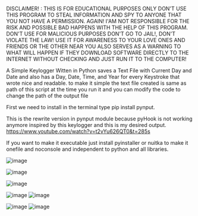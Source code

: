 DISCLAIMER! : THIS IS FOR EDUCATIONAL PURPOSES ONLY DON'T USE THIS PROGRAM TO STEAL INFORMATION AND SPY TO ANYONE THAT YOU NOT HAVE A PERMISSION. AGAIN! I'AM NOT RESPONSIBLE FOR THE RISK AND POSSIBLE BAD HAPPENS WITH THE HELP OF THIS PROGRAM. DON'T USE FOR MALICIOUS PURPOSES DON'T GO TO JAIL!, DON'T VIOLATE THE LAW!
USE IT FOR AWARENESS TO YOUR LOVE ONES AND FRIENDS OR THE OTHER NEAR YOU ALSO SERVES AS A WARNING TO WHAT WILL HAPPEN IF THEY DOWNLOAD SOFTWARE DIRECTLY TO THE INTERNET WITHOUT CHECKING AND JUST RUN IT TO THE COMPUTER!

A Simple Keylogger Witten in Python saves a Text File with Current Day and Date and also has a Day, Date, Time, and Year for every Keystroke that wrote nice and readable. to make it simple the text file created is same as path of this script at the time you run it and you can modify the code to change the path of the output file 

First we need to install in the terminal type pip install pynput.

This is the rewrite version in pynput module because pyHook is not working anymore inspired by this keylogger and this is my desired output.
https://www.youtube.com/watch?v=t2vYu626QT0&t=285s

If you want to make it executable just install pyinstaller or nuitka to make it onefile and noconsole and independent to python and all libraries.

![image](https://user-images.githubusercontent.com/101923825/185301220-4b3934ce-b5b6-44ce-977d-8f4a654fa14b.png)



![image](https://user-images.githubusercontent.com/101923825/185301112-376c36dd-6582-4f90-84e4-7a8eeeee075c.png)

![image](https://user-images.githubusercontent.com/101923825/185299732-7f27729d-6e0d-45e4-8649-725b6c0f04eb.png)


![image](https://user-images.githubusercontent.com/101923825/185300968-a063bcc4-8abb-4d49-ad84-8f7c6f7da490.png)
![image](https://user-images.githubusercontent.com/101923825/185299661-4ac6fbd2-b85e-4561-92e7-0332fa42b2b3.png)


![image](https://user-images.githubusercontent.com/101923825/185301037-c17f5837-1f29-42ad-bc01-0d580bda19e8.png)
![image](https://user-images.githubusercontent.com/101923825/185299790-ac1e4eab-80cf-4505-b68f-8166fadef0c7.png)
